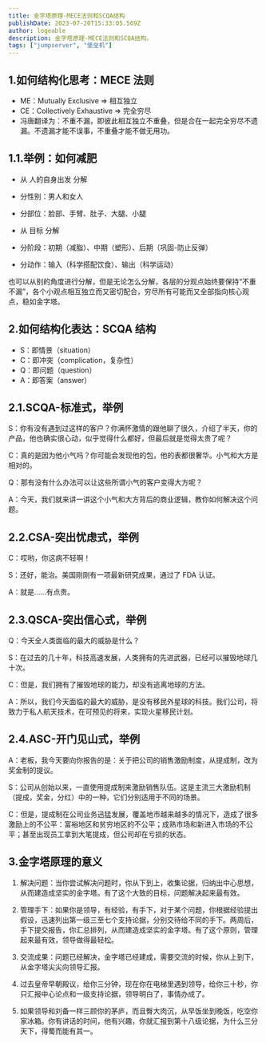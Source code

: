 ```yaml
---
title: 金字塔原理-MECE法则和SCQA结构
publishDate: 2023-07-20T15:33:05.569Z
author: logeable
description: 金字塔原理-MECE法则和SCQA结构。
tags: ["jumpserver", "堡垒机"]
---
```


## 1.如何结构化思考：MECE 法则

- ME：Mutually Exclusive => 相互独立
- CE：Collectively Exhaustive => 完全穷尽
- 冯唐翻译为：不重不漏，即彼此相互独立不重叠，但是合在一起完全穷尽不遗漏。不遗漏才能不误事，不重叠才能不做无用功。

## 1.1.举例：如何减肥

- 从 人的自身出发 分解

- 分性别：男人和女人

- 分部位：脸部、手臂、肚子、大腿、小腿

- 从 目标 分解

- 分阶段：初期（减脂）、中期（塑形）、后期（巩固-防止反弹）

- 分动作：输入（科学搭配饮食）、输出（科学运动）

也可以从别的角度进行分解，但是无论怎么分解，各层的分观点始终要保持“不重不漏”，各个小观点相互独立而又密切配合，穷尽所有可能而又全部指向核心观点，稳如金字塔。

## 2.如何结构化表达：SCQA 结构

- S：即情景（situation）
- C：即冲突（complication，复杂性）
- Q：即问题（question）
- A：即答案（answer）

## 2.1.SCQA-标准式，举例

S：你有没有遇到过这样的客户？你满怀激情的跟他聊了很久，介绍了半天，你的产品，他也确实很心动，似乎觉得什么都好，但最后就是觉得太贵了呢？

C：真的是因为他小气吗？你可能会发现他的包，他的表都很奢华。小气和大方是相对的。

Q：那有没有什么办法可以让这些所谓小气的客户变得大方呢？

A：今天，我们就来讲一讲这个小气和大方背后的商业逻辑，教你如何解决这个问题。

## 2.2.CSA-突出忧虑式，举例

C：哎哟，你这病不轻啊！

S：还好，能治。美国刚刚有一项最新研究成果，通过了 FDA 认证。

A：就是……有点贵。

## 2.3.QSCA-突出信心式，举例

Q：今天全人类面临的最大的威胁是什么？

S：在过去的几十年，科技高速发展，人类拥有的先进武器，已经可以摧毁地球几十次。

C：但是，我们拥有了摧毁地球的能力，却没有逃离地球的方法。

A：所以，我们今天面临的最大的威胁，是没有移民外星球的科技。我们公司，将致力于私人航天技术，在可预见的将来，实现火星移民计划。

## 2.4.ASC-开门见山式，举例

A：老板，我今天要向你报告的是：关于把公司的销售激励制度，从提成制，改为奖金制的提议。

S：公司从创始以来，一直使用提成制来激励销售队伍。这是主流三大激励机制（提成，奖金，分红）中的一种，它们分别适用于不同的场景。

C：但是，提成制在公司业务迅猛发展，覆盖地市越来越多的情况下，造成了很多激励上的不公平：富裕地区和贫穷地区的不公平；成熟市场和新进入市场的不公平；甚至出现员工拿到大笔提成，但公司却在亏损的状态。

## 3.金字塔原理的意义

1.  解决问题：当你尝试解决问题时，你从下到上，收集论据，归纳出中心思想，从而建造成坚实的金字塔。有了这个大致的目标，问题解决起来最有效。
2.  管理手下：如果你是领导，有经验，有手下，对于某个问题，你根据经验提出假设，迅速列出第一级三至七个支持论据，分别交待给不同的手下。两周后，手下提交报告，你汇总排列，从而建造成坚实的金字塔。有了这个原则，管理起来最有效，领导做得最轻松。
3.  交流成果：问题已经解决，金字塔已经建成，需要交流的时候，你从上到下，从金字塔尖尖向领导汇报。

4.  过去皇帝早朝殿议，给你三分钟，现在你在电梯里遇到领导，给你三十秒，你只汇报中心论点和一级支持论据，领导明白了，事情办成了。
5.  如果领导和刘备一样三顾你的茅庐，而且臀大肉沉，从早饭坐到晚饭，吃空你家冰箱。你有讲话的时间，他有兴趣，你就汇报到第十八级论据，为什么三分天下，得蜀而能有其一。
